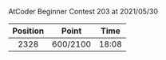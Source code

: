 AtCoder Beginner Contest 203 at 2021/05/30

| Position | Point | Time |
|:---:|:---:|:---:|
| 2328 | 600/2100 | 18:08 |
